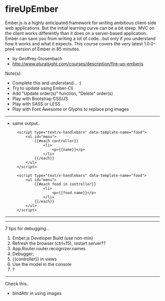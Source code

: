 # fireUpEmber

Ember.js is a highly anticipated framework for writing ambitious client-side web applications. But the initial learning curve can be a bit steep. MVC on the client works differently than it does on a server-based application. Ember can save you from writing a lot of code...but only if you understand how it works and what it expects. This course covers the very latest 1.0.0-pre4 version of Ember in 85 minutes.
- by Geoffrey Grosenbach
- http://www.pluralsight.com/courses/description/fire-up-emberjs

Note(s):
- Complete this and understand... :)
- Try to update using Ember-Cli
- Add "Update order(s)" function, "Delete" order(s)
- Play with Bootstrap CSS/JS
- Play with SASS or LESS
- Play with Font Awesome or Glyphs to replace png images


---
- same output..

        <script type="text/x-handlebars" data-template-name="food">
            <ul id="menu">
        		{{#each controller}}
        			<li>
        				<p>{{name}}</p>
        			</li>
        		{{/each}}
        	</ul>
        </script>
        
        <script type="text/x-handlebars" data-template-name="food">
        	<ul id="menu">
        		{{#each food in controller}}
        			<li>
        				<p>{{food.name}}</p>
        			</li>
        		{{/each}}
        	</ul>
        </script>
---

---
7 tips for debugging..

1. Ember.js Developer Build (use non-min)
2. Refresh the browser (ctrl+f5), restart server??
3. App.Router.router.recognizer.names
4. Debugger;
5. {{controller}} in views
6. Use the model in the console
7. ?

---

Check this..
- bindAttr in using images
